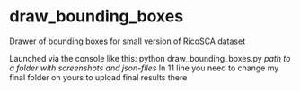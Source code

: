 # draw_bounding_boxes
Drawer of bounding boxes for small version of RicoSCA dataset

Launched via the console like this:   python draw_bounding_boxes.py *path to a folder with screenshots and json-files*
In 11 line you need to change my final folder on yours to upload final results there  
